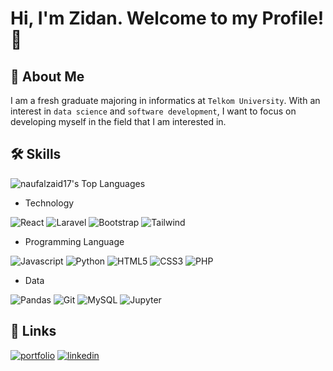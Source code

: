 
# Hi, I'm Zidan. Welcome to my Profile! 👋


## 🚀 About Me
I am a fresh graduate majoring in informatics at `Telkom University`. With an interest in `data science` and `software development`, I want to focus on developing myself in the field that I am interested in.


## 🛠 Skills
![naufalzaid17's Top Languages](https://github-readme-stats.vercel.app/api/top-langs/?username=naufalzaid17&theme=tokyonight&show_icons=true&hide_border=false&layout=compact)
- Technology
  
![React](https://img.shields.io/badge/React-JS-grey?logo=react)
![Laravel](https://img.shields.io/badge/laravel-grey?logo=laravel)
![Bootstrap](https://img.shields.io/badge/Bootstrap-grey?logo=Bootstrap)
![Tailwind](https://img.shields.io/badge/Tailwind-grey?logo=Tailwind-CSS)
- Programming Language

![Javascript](https://img.shields.io/badge/Javascript-grey?logo=javascript)
![Python](https://img.shields.io/badge/Python-grey?logo=Python)
![HTML5](https://img.shields.io/badge/HTML5-grey?logo=HTML5)
![CSS3](https://img.shields.io/badge/CSS3-grey?logo=css3)
![PHP](https://img.shields.io/badge/PHP-grey?logo=PHP)
- Data

![Pandas](https://img.shields.io/badge/Pandas-grey?logo=pandas)
![Git](https://img.shields.io/badge/Git-grey?logo=Git)
![MySQL](https://img.shields.io/badge/MySQL-grey?logo=MySQL)
![Jupyter](https://img.shields.io/badge/Jupyter-grey?logo=jupyter)
## 🔗 Links
[![portfolio](https://img.shields.io/badge/my_portfolio-000?style=for-the-badge&logo=ko-fi&logoColor=white)](https://naufalzaid17.github.io/)
[![linkedin](https://img.shields.io/badge/linkedin-0A66C2?style=for-the-badge&logo=linkedin&logoColor=white)](https://www.linkedin.com/in/naufalzaid17)
